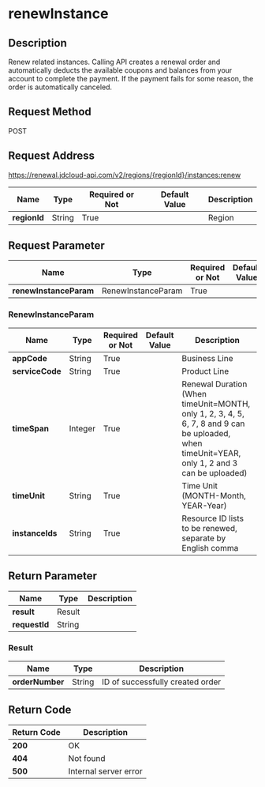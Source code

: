 # renewInstance


## Description
Renew related instances. Calling API creates a renewal order and automatically deducts the available coupons and balances from your account to complete the payment. If the payment fails for some reason, the order is automatically canceled.

## Request Method
POST

## Request Address
https://renewal.jdcloud-api.com/v2/regions/{regionId}/instances:renew

|Name|Type|Required or Not|Default Value|Description|
|---|---|---|---|---|
|**regionId**|String|True| |Region|

## Request Parameter
|Name|Type|Required or Not|Default Value|Description|
|---|---|---|---|---|
|**renewInstanceParam**|RenewInstanceParam|True| | |

### RenewInstanceParam
|Name|Type|Required or Not|Default Value|Description|
|---|---|---|---|---|
|**appCode**|String|True| |Business Line|
|**serviceCode**|String|True| |Product Line|
|**timeSpan**|Integer|True| |Renewal Duration (When timeUnit=MONTH, only 1, 2, 3, 4, 5, 6, 7, 8 and 9 can be uploaded, when timeUnit=YEAR, only 1, 2 and 3 can be uploaded)|
|**timeUnit**|String|True| |Time Unit (MONTH-Month, YEAR-Year)|
|**instanceIds**|String|True| |Resource ID lists to be renewed, separate by English comma|

## Return Parameter
|Name|Type|Description|
|---|---|---|
|**result**|Result| |
|**requestId**|String| |

### Result
|Name|Type|Description|
|---|---|---|
|**orderNumber**|String|ID of successfully created order|

## Return Code
|Return Code|Description|
|---|---|
|**200**|OK|
|**404**|Not found|
|**500**|Internal server error|
